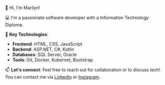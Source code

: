 👋 Hi, I'm Marilyn!

💻 I'm a passionate software developer with a Information Technology Diploma. 

🚀 **Key Technologies**:
- **Frontend**: HTML, CSS, JavaScript
- **Backend**: ASP.NET, C#, Kotlin 
- **Databases**: SQL Server, Oracle 
- **Tools**: Git, Docker, Kubernet, Bootstrap

📫 **Let's connect**:
Feel free to reach out for collaboration or to discuss tech! You can contact me via [LinkedIn](https://www.linkedin.com/in/marilyn-acu%C3%B1a-a670952a8/) or [Instagram](https://www.instagram.com/maribx7/?hl=es-la).
